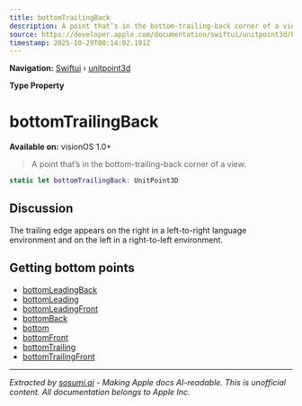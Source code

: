 ```yaml
---
title: bottomTrailingBack
description: A point that’s in the bottom-trailing-back corner of a view.
source: https://developer.apple.com/documentation/swiftui/unitpoint3d/bottomtrailingback
timestamp: 2025-10-29T00:14:02.191Z
---
```


**Navigation:** [Swiftui](/documentation/swiftui) › [unitpoint3d](/documentation/swiftui/unitpoint3d)

**Type Property**

# bottomTrailingBack

**Available on:** visionOS 1.0+

> A point that’s in the bottom-trailing-back corner of a view.

```swift
static let bottomTrailingBack: UnitPoint3D
```

## Discussion

The trailing edge appears on the right in a left-to-right language environment and on the left in a right-to-left environment.

## Getting bottom points

- [bottomLeadingBack](/documentation/swiftui/unitpoint3d/bottomleadingback)
- [bottomLeading](/documentation/swiftui/unitpoint3d/bottomleading)
- [bottomLeadingFront](/documentation/swiftui/unitpoint3d/bottomleadingfront)
- [bottomBack](/documentation/swiftui/unitpoint3d/bottomback)
- [bottom](/documentation/swiftui/unitpoint3d/bottom)
- [bottomFront](/documentation/swiftui/unitpoint3d/bottomfront)
- [bottomTrailing](/documentation/swiftui/unitpoint3d/bottomtrailing)
- [bottomTrailingFront](/documentation/swiftui/unitpoint3d/bottomtrailingfront)

---

*Extracted by [sosumi.ai](https://sosumi.ai) - Making Apple docs AI-readable.*
*This is unofficial content. All documentation belongs to Apple Inc.*
